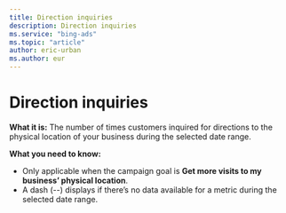 ```yaml
---
title: Direction inquiries
description: Direction inquiries
ms.service: "bing-ads"
ms.topic: "article"
author: eric-urban
ms.author: eur
---
```


# Direction inquiries

**What it is:** The number of times customers inquired for directions to the physical location of your business during the selected date range.

**What you need to know:**
- Only applicable when the campaign goal is **Get more visits to my business’ physical location**.
- A dash (--) displays if there’s no data available for a metric during the selected date range.


